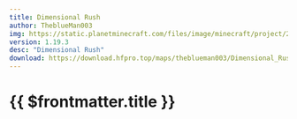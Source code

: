 ```yaml
---
title: Dimensional Rush
author: TheblueMan003
img: https://static.planetminecraft.com/files/image/minecraft/project/2023/669/16488825-dimensionalrush-tumbnail_xl.webp
version: 1.19.3
desc: "Dimensional Rush"
download: https://download.hfpro.top/maps/theblueman003/Dimensional_Rush.zip
---
```


# {{ $frontmatter.title }}
